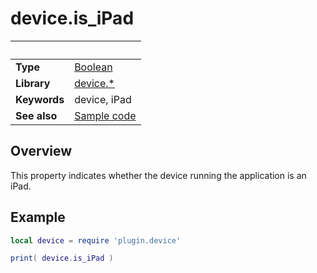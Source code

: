 # device.is_iPad

|                      | &nbsp; 
| -------------------- | ---------------------------------------------------------------
| __Type__             | [Boolean](https://docs.coronalabs.com/api/type/Boolean.html)
| __Library__          | [device.*](Readme.markdown)
| __Keywords__         | device, iPad
| __See also__         | [Sample code](sample.lua)


## Overview

This property indicates whether the device running the application is an iPad.


## Example
 
``````lua
local device = require 'plugin.device'

print( device.is_iPad )
``````
